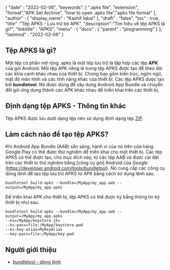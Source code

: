 
{
  "date" : "2022-02-06",
  "keywords": [ ".apks file", "extension", "format","APK Set Archive", "how to open .apks file","apks file format" ],
  "author" : {
    "display_name" : "Kashif Iqbal"
},
  "draft" : "false",
  "toc" : true,
  "title" :"Tệp APKS - Lưu trữ bộ APK",
  "description":"Tìm hiểu về tệp APKS là gì?",
  "linktitle" : "APKS",
  "menu" : {
    "docs" : {
      "parent" : "programming"
}
},
  "lastmod" : "2022-02-06"
}

## Tệp APKS là gì?

Một tệp có phần mở rộng .apks là một tệp lưu trữ là tập hợp các tệp **APK** của gói Android. Mỗi tệp APK riêng lẻ trong tệp APKS được tạo để theo dõi các khía cạnh khác nhau của thiết bị. Chúng bao gồm kiến trúc, ngôn ngữ, mật độ màn hình và các tính năng khác của thiết bị. Các tệp APKS được tạo bởi **bundletool**. Nó được dùng để xây dựng Android App Bundle và chuyển đổi gói ứng dụng thành các APK khác nhau để triển khai trên các thiết bị.

## Định dạng tệp APKS - Thông tin khác

Tệp APKS được lưu dưới dạng tệp nén sử dụng định dạng tệp [ZIP](/vi/compression/zip/).

## Làm cách nào để tạo tệp APKS?

Khi Android App Bundle (AAB) sẵn sàng, hành vi của nó trên cửa hàng Google Play có thể được thử nghiệm để triển khai cho một thiết bị. Các tệp APKS có thể được tạo, cho mục đích này, từ các tệp AAB và được cài đặt trên các thiết bị thử nghiệm bằng [công cụ gói] Android của Google (https://developer.android.com/tools/bundletool). Nó cung cấp các công cụ dòng lệnh để tạo tệp lưu trữ APKS từ APK bằng cách sử dụng lệnh sau.

```
bundletool build-apks --bundle=/MyApp/my_app.aab --output=/MyApp/my_app.apks
```

Để triển khai APK cho thiết bị, tệp APKS có thể được ký bằng thông tin ký thiết bị như sau.

```
bundletool build-apks --bundle=/MyApp/my_app.aab --output=/MyApp/my_app.apks
--ks=/MyApp/keystore.jks
--ks-pass=file:/MyApp/keystore.pwd
--ks-key-alias=MyKeyAlias
--key-pass=file:/MyApp/key.pwd
```

## Người giới thiệu

* [bundletool - dòng lệnh](https://developer.android.com/tools/bundletool)

